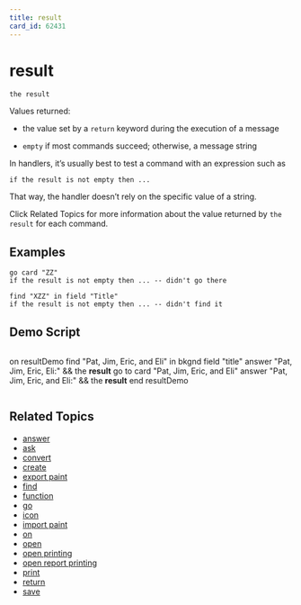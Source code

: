 ```yaml
---
title: result
card_id: 62431
---
```


# result

```
the result
```

Values returned:

* the value set by a `return` keyword during the execution of a message

* `empty` if most commands succeed; otherwise, a message string

In handlers, it’s usually best to test a command with an expression such as

```
if the result is not empty then ...
```

That way, the handler doesn’t rely on the specific value of a string.

Click Related Topics for more information about the value returned by `the result` for each command. 

## Examples

```
go card "ZZ"
if the result is not empty then ... -- didn't go there

find "XZZ" in field "Title"
if the result is not empty then ... -- didn't find it
```

## Demo Script

```
```
on resultDemo
 find "Pat, Jim, Eric, and Eli" in bkgnd field "title"
 answer "Pat, Jim, Eric, Eli:" && the <b>result</b>
 go to card "Pat, Jim, Eric, and Eli"
 answer "Pat, Jim, Eric, and Eli:" && the <b>result</b>
end resultDemo
```
```

## Related Topics

* [answer](/HyperTalkReference/commands/answer)
* [ask](/HyperTalkReference/commands/ask)
* [convert](/HyperTalkReference/commands/convert)
* [create](/HyperTalkReference/commands/create)
* [export paint](/HyperTalkReference/commands/export-paint)
* [find](/HyperTalkReference/commands/find)
* [function](/HyperTalkReference/keywords/function)
* [go](/HyperTalkReference/commands/go)
* [icon](/HyperTalkReference/properties/icon)
* [import paint](/HyperTalkReference/commands/import-paint)
* [on](/HyperTalkReference/keywords/on)
* [open](/HyperTalkReference/commands/open)
* [open printing](/HyperTalkReference/commands/open-printing)
* [open report printing](/HyperTalkReference/commands/open-report-printing)
* [print](/HyperTalkReference/commands/print)
* [return](/HyperTalkReference/keywords/return)
* [save](/HyperTalkReference/commands/save)
